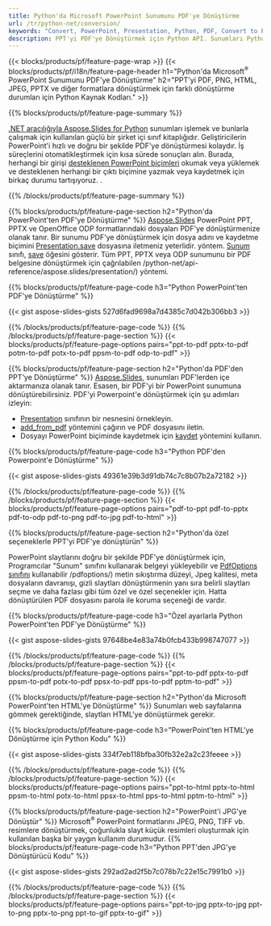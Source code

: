 ```yaml
---
title: Python'da Microsoft PowerPoint Sunumunu PDF'ye Dönüştürme
url: /tr/python-net/conversion/
keywords: "Convert, PowerPoint, Presentation, Python, PDF, Convert to PDF, PPT to PDF"
description: PPT'yi PDF'ye Dönüştürmek için Python API. Sunumları Python'da JPG, PNG ve diğer formatlara dönüştürün.
---
```


{{< blocks/products/pf/feature-page-wrap >}}
{{< blocks/products/pf/i18n/feature-page-header h1="Python'da Microsoft<sup>®</sup> PowerPoint Sunumunu PDF'ye Dönüştürme" h2="PPT'yi PDF, PNG, HTML, JPEG, PPTX ve diğer formatlara dönüştürmek için farklı dönüştürme durumları için Python Kaynak Kodları." >}}

{{% blocks/products/pf/feature-page-summary %}}

[.NET aracılığıyla Aspose.Slides for Python](https://products.aspose.com/slides/tr/python-net/) sunumları işlemek ve bunlarla çalışmak için kullanılan güçlü bir şirket içi sınıf kitaplığıdır. Geliştiricilerin PowerPoint'i hızlı ve doğru bir şekilde PDF'ye dönüştürmesi kolaydır. İş süreçlerini otomatikleştirmek için kısa sürede sonuçları alın. Burada, herhangi bir girişi [desteklenen PowerPoint biçimleri](https://docs.aspose.com/slides/python-net/supported-file-formats/) okumak veya yüklemek ve desteklenen herhangi bir çıktı biçimine yazmak veya kaydetmek için birkaç durumu tartışıyoruz. . 

{{% /blocks/products/pf/feature-page-summary  %}}

{{% blocks/products/pf/feature-page-section  h2="Python'da PowerPoint'ten PDF'ye Dönüştürme" %}}
[Aspose.Slides](https://products.aspose.com/slides/tr/python-net/) PowerPoint PPT, PPTX ve OpenOffice ODP formatlarındaki dosyaları PDF'ye dönüştürmenize olanak tanır. Bir sunumu PDF'ye dönüştürmek için dosya adını ve kaydetme biçimini [Presentation.save](https://docs.aspose.com/slides/python-net/api-reference/aspose.slides/presentation/) dosyasına iletmeniz yeterlidir. yöntem. [Sunum](https://docs.aspose.com/slides/python-net/api-reference/aspose.slides/presentation/) sınıfı, [save](https://docs.aspose.com/slides) öğesini gösterir. Tüm PPT, PPTX veya ODP sunumunu bir PDF belgesine dönüştürmek için çağrılabilen /python-net/api-reference/aspose.slides/presentation/) yöntemi.

{{% blocks/products/pf/feature-page-code h3="Python PowerPoint'ten PDF'ye Dönüştürme" %}}

{{< gist aspose-slides-gists 527d6fad9698a7d4385c7d042b306bb3 >}}

{{% /blocks/products/pf/feature-page-code  %}}
{{% /blocks/products/pf/feature-page-section %}}
{{< blocks/products/pf/feature-page-options pairs="ppt-to-pdf pptx-to-pdf potm-to-pdf potx-to-pdf ppsm-to-pdf odp-to-pdf" >}}

{{% blocks/products/pf/feature-page-section  h2="Python'da PDF'den PPT'ye Dönüştürme" %}}
[Aspose.Slides](https://products.aspose.com/slides/tr/python-net/), sunumları PDF'lerden içe aktarmanıza olanak tanır. Esasen, bir PDF'yi bir PowerPoint sunumuna dönüştürebilirsiniz. PDF'yi Powerpoint'e dönüştürmek için şu adımları izleyin:
- [Presentation](https://docs.aspose.com/slides/python-net/api-reference/aspose.slides/presentation/) sınıfının bir nesnesini örnekleyin.
- [add_from_pdf](https://docs.aspose.com/slides/python-net/api-reference/aspose.slides/slidecollection/) yöntemini çağırın ve PDF dosyasını iletin.
- Dosyayı PowerPoint biçiminde kaydetmek için [kaydet](https://docs.aspose.com/slides/python-net/api-reference/aspose.slides/presentation/) yöntemini kullanın.

{{% blocks/products/pf/feature-page-code h3="Python PDF'den Powerpoint'e Dönüştürme" %}}

{{< gist aspose-slides-gists 49361e39b3d91db74c7c8b07b2a72182 >}}

{{% /blocks/products/pf/feature-page-code  %}}
{{% /blocks/products/pf/feature-page-section %}}
{{< blocks/products/pf/feature-page-options pairs="pdf-to-ppt pdf-to-pptx pdf-to-odp pdf-to-png pdf-to-jpg pdf-to-html" >}}

{{% blocks/products/pf/feature-page-section  h2="Python'da özel seçeneklerle PPT'yi PDF'ye dönüştürün" %}}

PowerPoint slaytlarını doğru bir şekilde PDF'ye dönüştürmek için, Programcılar "Sunum" sınıfını kullanarak belgeyi yükleyebilir ve [PdfOptions sınıfını](https://docs.aspose.com/slides/python-net/api-reference/aspose.slides.export) kullanabilir /pdfoptions/) metin sıkıştırma düzeyi, Jpeg kalitesi, meta dosyaların davranışı, gizli slaytları dönüştürmenin yanı sıra belirli slaytları seçme ve daha fazlası gibi tüm özel ve özel seçenekler için. Hatta dönüştürülen PDF dosyasını parola ile koruma seçeneği de vardır.

{{% blocks/products/pf/feature-page-code h3="Özel ayarlarla Python PowerPoint'ten PDF'ye Dönüştürme" %}}

{{< gist aspose-slides-gists 97648be4e83a74b0fcb433b998747077 >}}

{{% /blocks/products/pf/feature-page-code  %}}
{{% /blocks/products/pf/feature-page-section %}}
{{< blocks/products/pf/feature-page-options pairs="ppt-to-pdf pptx-to-pdf ppsm-to-pdf potx-to-pdf ppsx-to-pdf pps-to-pdf pptm-to-pdf" >}}

{{% blocks/products/pf/feature-page-section  h2="Python'da Microsoft PowerPoint'ten HTML'ye Dönüştürme" %}}
Sunumları web sayfalarına gömmek gerektiğinde, slaytları HTML'ye dönüştürmek gerekir.

{{% blocks/products/pf/feature-page-code h3="PowerPoint'ten HTML'ye Dönüştürme için Python Kodu" %}}

{{< gist aspose-slides-gists 334f7eb118bfba30fb32e2a2c23feeee >}}

{{% /blocks/products/pf/feature-page-code %}}
{{% /blocks/products/pf/feature-page-section %}}
{{< blocks/products/pf/feature-page-options pairs="ppt-to-html pptx-to-html ppsm-to-html potx-to-html ppsx-to-html pps-to-html pptm-to-html" >}}

{{% blocks/products/pf/feature-page-section  h2="PowerPoint'i JPG'ye Dönüştür" %}}
Microsoft<sup>®</sup> PowerPoint formatlarını JPEG, PNG, TIFF vb. resimlere dönüştürmek, çoğunlukla slayt küçük resimleri oluşturmak için kullanılan başka bir yaygın kullanım durumudur. 
{{% blocks/products/pf/feature-page-code h3="Python PPT'den JPG'ye Dönüştürücü Kodu" %}}

{{< gist aspose-slides-gists 292ad2ad2f5b7c078b7c22e15c7991b0 >}}

{{% /blocks/products/pf/feature-page-code %}}
{{% /blocks/products/pf/feature-page-section %}}
{{< blocks/products/pf/feature-page-options pairs="ppt-to-jpg pptx-to-jpg ppt-to-png pptx-to-png ppt-to-gif pptx-to-gif" >}}
